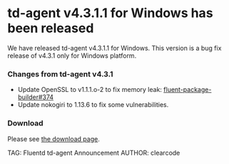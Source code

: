 # td-agent v4.3.1.1 for Windows has been released

We have released td-agent v4.3.1.1 for Windows.
This version is a bug fix release of v4.3.1 only for Windows platform.

### Changes from td-agent v4.3.1

  * Update OpenSSL to v1.1.1.o-2 to fix memory leak:
    [fluent-package-builder#374](https://github.com/fluent/fluent-package-builder/issues/374)
  * Update nokogiri to 1.13.6 to fix some vulnerabilities.

### Download

Please see [the download page](/download).

TAG: Fluentd td-agent Announcement
AUTHOR: clearcode
